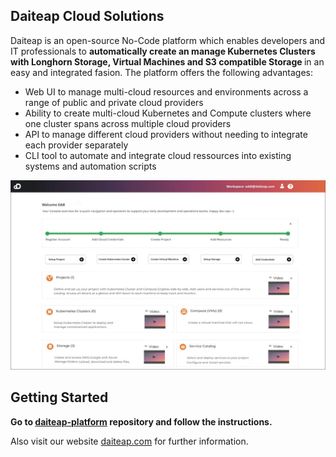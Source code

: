 ## Daiteap Cloud Solutions

Daiteap is an open-source No-Code platform which enables developers and IT professionals to <b>automatically create an manage Kubernetes Clusters with Longhorn Storage, Virtual Machines and S3 compatible Storage </b> in an easy and integrated fasion. The platform offers the following advantages:

- Web UI to manage multi-cloud resources and environments across a range of public and private cloud providers
- Ability to create multi-cloud Kubernetes and Compute clusters where one cluster spans across multiple cloud providers
- API to manage different cloud providers without needing to integrate each provider separately
- CLI tool to automate and integrate cloud ressources into existing systems and automation scripts

![Daiteap Console](./Console_Start_Screen_GitHub_small.png)

## Getting Started ##

<b>Go to [daiteap-platform](https://github.com/Daiteap/daiteap-platform) repository and follow the instructions. </b>

Also visit our website [daiteap.com](https://www.daiteap.com/) for further information.
